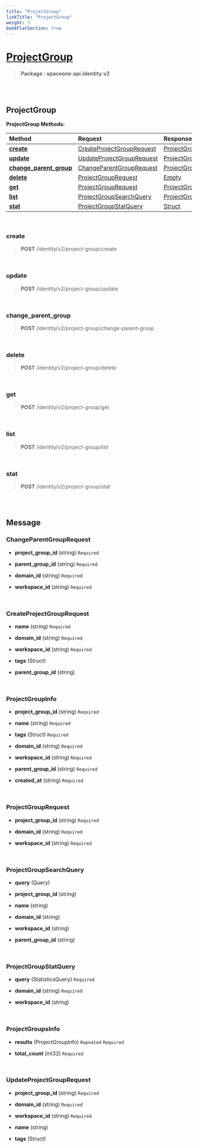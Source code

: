 ```yaml
---
title: "ProjectGroup"
linkTitle: "ProjectGroup"
weight: 3
bookFlatSection: true
---
```

# [ProjectGroup](#ProjectGroup)



>  **Package : spaceone.api.identity.v2**

<br>
<br>

## ProjectGroup





**ProjectGroup Methods:**


| Method | Request | Response |
| :----- | :-------- | :-------- |
| [**create**](./ProjectGroup#create) | [CreateProjectGroupRequest](ProjectGroup#createprojectgrouprequest) | [ProjectGroupInfo](ProjectGroup#projectgroupinfo) |
| [**update**](./ProjectGroup#update) | [UpdateProjectGroupRequest](ProjectGroup#updateprojectgrouprequest) | [ProjectGroupInfo](ProjectGroup#projectgroupinfo) |
| [**change_parent_group**](./ProjectGroup#change_parent_group) | [ChangeParentGroupRequest](ProjectGroup#changeparentgrouprequest) | [ProjectGroupInfo](ProjectGroup#projectgroupinfo) |
| [**delete**](./ProjectGroup#delete) | [ProjectGroupRequest](ProjectGroup#projectgrouprequest) | [Empty](ProjectGroup#empty) |
| [**get**](./ProjectGroup#get) | [ProjectGroupRequest](ProjectGroup#projectgrouprequest) | [ProjectGroupInfo](ProjectGroup#projectgroupinfo) |
| [**list**](./ProjectGroup#list) | [ProjectGroupSearchQuery](ProjectGroup#projectgroupsearchquery) | [ProjectGroupsInfo](ProjectGroup#projectgroupsinfo) |
| [**stat**](./ProjectGroup#stat) | [ProjectGroupStatQuery](ProjectGroup#projectgroupstatquery) | [Struct](ProjectGroup#struct) |



    
<br>

### create





> **POST** /identity/v2/project-group/create
>






    
<br>

### update





> **POST** /identity/v2/project-group/update
>






    
<br>

### change_parent_group





> **POST** /identity/v2/project-group/change-parent-group
>






    
<br>

### delete





> **POST** /identity/v2/project-group/delete
>






    
<br>

### get





> **POST** /identity/v2/project-group/get
>






    
<br>

### list





> **POST** /identity/v2/project-group/list
>






    
<br>

### stat





> **POST** /identity/v2/project-group/stat
>






    


<br>
<br>

## Message



### ChangeParentGroupRequest
* **project_group_id** (string)   `Required` 

    
* **parent_group_id** (string)   `Required` 

    
* **domain_id** (string)   `Required` 

    
* **workspace_id** (string)   `Required` 

    <br>

### CreateProjectGroupRequest
* **name** (string)   `Required` 

    
* **domain_id** (string)   `Required` 

    
* **workspace_id** (string)   `Required` 

    
* **tags** (Struct)  

    
* **parent_group_id** (string)  

    <br>

### ProjectGroupInfo
* **project_group_id** (string)   `Required` 

    
* **name** (string)   `Required` 

    
* **tags** (Struct)   `Required` 

    
* **domain_id** (string)   `Required` 

    
* **workspace_id** (string)   `Required` 

    
* **parent_group_id** (string)   `Required` 

    
* **created_at** (string)   `Required` 

    <br>

### ProjectGroupRequest
* **project_group_id** (string)   `Required` 

    
* **domain_id** (string)   `Required` 

    
* **workspace_id** (string)   `Required` 

    <br>

### ProjectGroupSearchQuery
* **query** (Query)  

    
* **project_group_id** (string)  

    
* **name** (string)  

    
* **domain_id** (string)  

    
* **workspace_id** (string)  

    
* **parent_group_id** (string)  

    <br>

### ProjectGroupStatQuery
* **query** (StatisticsQuery)   `Required` 

    
* **domain_id** (string)   `Required` 

    
* **workspace_id** (string)  

    <br>

### ProjectGroupsInfo
* **results** (ProjectGroupInfo)  `Repeated`    `Required` 

    
* **total_count** (int32)   `Required` 

    <br>

### UpdateProjectGroupRequest
* **project_group_id** (string)   `Required` 

    
* **domain_id** (string)   `Required` 

    
* **workspace_id** (string)   `Required` 

    
* **name** (string)  

    
* **tags** (Struct)  

    <br>
